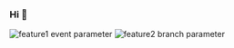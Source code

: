 ### Hi 👋

![feature1 event parameter](https://github.com/github/docs/actions/workflows/main.yml/badge.svg?event=push)
![feature2 branch parameter](https://discord.c99.nl/widget/theme-1/615241717800501335.png)
